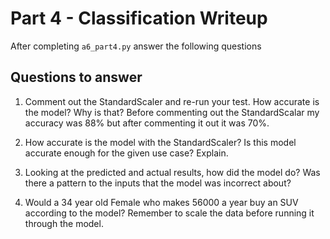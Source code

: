 # Part 4 - Classification Writeup

After completing `a6_part4.py` answer the following questions

## Questions to answer

1. Comment out the StandardScaler and re-run your test. How accurate is the model? Why is that?
Before commenting out the StandardScalar my accuracy was 88% but after commenting it out it was 70%. 
2. How accurate is the model with the StandardScaler? Is this model accurate enough for the given use case? Explain.

3. Looking at the predicted and actual results, how did the model do? Was there a pattern to the inputs that the model was incorrect about?

4. Would a 34 year old Female who makes 56000 a year buy an SUV according to the model? Remember to scale the data before running it through the model.


